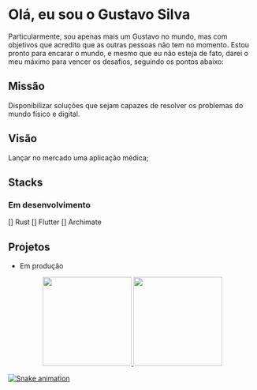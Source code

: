 # Olá, eu sou o Gustavo Silva
Particularmente, sou apenas mais um Gustavo no mundo, mas com objetivos que acredito que as outras pessoas não tem no momento.
Estou pronto para encarar o mundo, e mesmo que eu não esteja de fato, darei o meu máximo para vencer os desafios, seguindo os pontos abaixo:

## Missão
Disponibilizar soluções que sejam capazes de resolver os problemas do mundo físico e digital.

## Visão
Lançar no mercado uma aplicação médica;

## Stacks
### Em desenvolvimento
[] Rust
[] Flutter
[] Archimate

## Projetos
- Em produção


<div align="center">
  <a href="https://github.com/PresidenteBolinho">
  <img height="180em" src="https://github-readme-stats.vercel.app/api?username=maisumgustavo&show_icons=true&theme=dracula&include_all_commits=true&count_private=true"/>
  <img height="180em" src="https://github-readme-stats.vercel.app/api/top-langs/?username=maisumgustavo&layout=compact&langs_count=7&theme=dracula"/>
</div>
  
![Snake animation](https://github.com/maisumgustavo/maisumgustavo/blob/output/github-contribution-grid-snake.svg)

